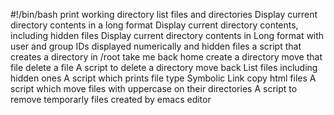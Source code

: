 #!/bin/bash
print working directory
list files and directories
Display current directory contents in a long format
Display current directory contents, including hidden files
Display current directory contents in Long format with user and group IDs displayed numerically and hidden files 
a script that creates a directory in /root 
take me back home
create a directory
move that file
delete a file
A script to delete a directory
move back
List files including hidden ones
A script which prints file type
Symbolic Link
copy html files
A script which move files with uppercase on their directories
A script to remove temporarly files created by emacs editor
